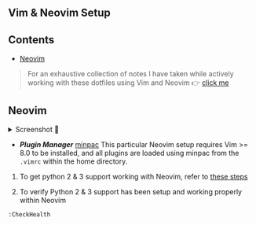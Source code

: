 ## Vim & Neovim Setup

<a href="contents"></a>

## Contents
- [Neovim](#neovim)

> For an exhaustive collection of notes I have taken while actively working with these dotfiles using Vim and Neovim 👉 [click me](https://github.com/ipatch/dotfiles/wiki/vim-neovim-Notes)

<a href="neovim"></a>

## Neovim

<details>
<summary>Screenshot 📸</summary>
<img src="https://raw.githubusercontent.com/wiki/ipatch/dotfiles/lib/Neovim-2018-april-late.png" alt="nvim-screenshot">
</details>

- ___Plugin Manager___ [minpac](https://github.com/k-takataminpac) This particular Neovim setup requires Vim >= 8.0 to be installed, and all plugins are loaded using minpac from the `.vimrc` within the home directory.

1. To get python 2 & 3 support working with Neovim, refer to [these steps](https://github.com/ipatch/dotfiles/wiki/Neovim-Vim-Notes#python-support-setting-up-python-23)

2. To verify Python 2 & 3 support has been setup and working properly within Neovim

```vim
:CheckHealth
```

